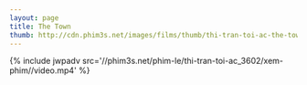 ```yaml
---
layout: page
title: The Town
thumb: http://cdn.phim3s.net/images/films/thumb/thi-tran-toi-ac-the-town-2010.jpg
---
```

{% include jwpadv src='//phim3s.net/phim-le/thi-tran-toi-ac_3602/xem-phim//video.mp4' %}